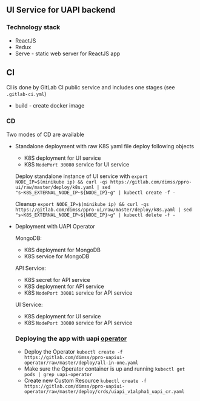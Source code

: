 ## UI Service for UAPI backend 

### Technology stack
- ReactJS
- Redux
- Serve - static web server for ReactJS app

## CI 
CI is done by GitLab CI public service and includes one stages (see `.gitlab-ci.yml`)
- build - create docker image

### CD 
Two modes of CD are available
- Standalone deployment with raw K8S yaml file deploy following objects 
    - K8S deployment for UI service 
    - K8S `NodePort 30080` service for UI service

    Deploy standalone instance of UI service with `export NODE_IP=$(minikube ip) && curl -qs https://gitlab.com/dimss/ppro-ui/raw/master/deploy/k8s.yaml | sed "s~K8S_EXTERNAL_NODE_IP~${NODE_IP}~g" | kubectl create -f -`
    
    Cleanup `export NODE_IP=$(minikube ip) && curl -qs https://gitlab.com/dimss/ppro-ui/raw/master/deploy/k8s.yaml | sed "s~K8S_EXTERNAL_NODE_IP~${NODE_IP}~g" | kubectl delete -f -`

- Deployment with UAPI Operator
    
    MongoDB: 
    - K8S deployment for MongoDB
    - K8S service for MongoDB
    
    API Service: 
    - K8S secret for API service 
    - K8S deployment for API service 
    - K8S `NodePort 30081` service for API service

    UI Service:  
    - K8S deployment for UI service 
    - K8S `NodePort 30080` service for API service       
    
    ### Deploying the app with uapi [operator](https://gitlab.com/dimss/ppro-uapiui-operator)
    
    - Deploy the Operator `kubectl create -f https://gitlab.com/dimss/ppro-uapiui-operator/raw/master/deploy/all-in-one.yaml`
    - Make sure the Operator container is up and running `kubectl get pods | grep uapi-operator`
    - Create new Custom Resource `kubectl create -f https://gitlab.com/dimss/ppro-uapiui-operator/raw/master/deploy/crds/uiapi_v1alpha1_uapi_cr.yaml`

